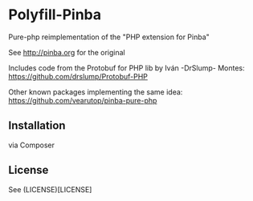 Polyfill-Pinba
==============

Pure-php reimplementation of the "PHP extension for Pinba"

See http://pinba.org for the original

Includes code from the Protobuf for PHP lib by Iván -DrSlump- Montes:
https://github.com/drslump/Protobuf-PHP

Other known packages implementing the same idea: https://github.com/vearutop/pinba-pure-php

## Installation

via Composer

## License

See (LICENSE)[LICENSE]
